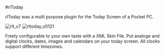 #rlToday

rlToday was a multi purpose plugin for the Today Screen of a Pocket PC.

![rlt_v7](https://github.com/rotlaus/rltoday/assets/6229471/f9d58a1f-b843-4bf2-bec4-78fb4b3b22fe)
![rltoday_v0121](https://github.com/rotlaus/rltoday/assets/6229471/18d01eac-12d7-41ad-a037-52e7cece66b0)

Freely configurable to your own taste with a XML Skin File. Put analoge and digital clocks, dates, images and calendars on your today screen. All clocks support different timezones.
